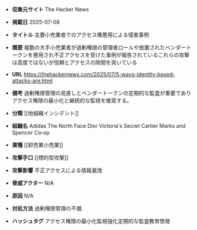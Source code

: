 - **収集元サイト**
The Hacker News

- **掲載日**
2025-07-08

- **タイトル**
主要小売業者でのアクセス権悪用による侵害事例

- **概要**
複数の大手小売業者が過剰権限の管理者ロールや放置されたベンダートークンを悪用され不正アクセスを受けた事例が報告されているこれらの攻撃は高度ではないが信頼とアクセスの隙間を突いている

- **URL**
https://thehackernews.com/2025/07/5-ways-identity-based-attacks-are.html

- **備考**
過剰権限管理の見直しとベンダートークンの定期的な監査が重要でありアクセス権限の最小化と継続的な監視を推奨する。

- **分類**
[[他組織インシデント]]

- **組織名**
Adidas The North Face Dior Victoria's Secret Cartier Marks and Spencer Co‑op

- **業種**
[[卸売業小売業]]

- **攻撃手口**
[[標的型攻撃]]

- **攻撃影響**
不正アクセスによる情報漏洩

- **脅威アクター**
N/A

- **原因**
N/A

- **対処方法**
過剰権限管理の不備

- **ハッシュタグ**
アクセス権限の最小化監視強化定期的な監査教育啓発

